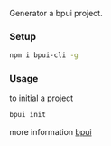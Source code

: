 Generator a bpui project.

### Setup

```bash
npm i bpui-cli -g
```

### Usage

to initial a project

```bash
bpui init
```

more information [bpui](https://www.npmjs.com/package/bpui.js)